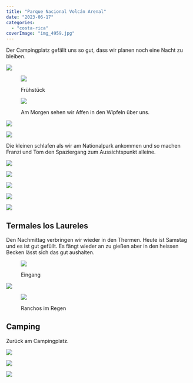 ```yaml
---
title: "Parque Nacional Volcán Arenal"
date: "2023-06-17"
categories: 
  - "costa-rica"
coverImage: "img_4959.jpg"
---
```


Der Campingplatz gefällt uns so gut, dass wir planen noch eine Nacht zu bleiben.

![](https://hafenstrand.wordpress.com/wp-content/uploads/2023/06/img_2355-1.jpg?w=1024)

<figure>

![](https://hafenstrand.wordpress.com/wp-content/uploads/2023/06/img_4952.jpg?w=1024)

<figcaption>

Frühstück

</figcaption>

</figure>

<figure>

![](https://hafenstrand.wordpress.com/wp-content/uploads/2023/06/img_2365.jpg?w=768)

<figcaption>

Am Morgen sehen wir Affen in den Wipfeln über uns.

</figcaption>

</figure>

![](https://hafenstrand.wordpress.com/wp-content/uploads/2023/06/img_2374.jpg?w=1024)

![](https://hafenstrand.wordpress.com/wp-content/uploads/2023/06/img_2376.jpg?w=1024)

Die kleinen schlafen als wir am Nationalpark ankommen und so machen Franzi und Tom den Spaziergang zum Aussichtspunkt alleine.

![](https://hafenstrand.wordpress.com/wp-content/uploads/2023/06/img_4955.jpg?w=1024)

![](https://hafenstrand.wordpress.com/wp-content/uploads/2023/06/img_4956.jpg?w=768)

![](https://hafenstrand.wordpress.com/wp-content/uploads/2023/06/img_4959.jpg?w=768)

![](https://hafenstrand.wordpress.com/wp-content/uploads/2023/06/img_4965.jpg?w=768)

![](https://hafenstrand.wordpress.com/wp-content/uploads/2023/06/img_4966.jpg?w=768)

## Termales los Laureles

Den Nachmittag verbringen wir wieder in den Thermen. Heute ist Samstag und es ist gut gefüllt. Es fängt wieder an zu gießen aber in den heissen Becken lässt sich das gut aushalten.

<figure>

![](https://hafenstrand.wordpress.com/wp-content/uploads/2023/06/img_2390.jpg?w=1024)

<figcaption>

Eingang

</figcaption>

</figure>

![](https://hafenstrand.wordpress.com/wp-content/uploads/2023/06/img_2396.jpg?w=1024)

<figure>

![](https://hafenstrand.wordpress.com/wp-content/uploads/2023/06/img_2394.jpg?w=1024)

<figcaption>

Ranchos im Regen

</figcaption>

</figure>

## Camping

Zurück am Campingplatz.

![](https://hafenstrand.wordpress.com/wp-content/uploads/2023/06/img_2406.jpg?w=1024)

![](https://hafenstrand.wordpress.com/wp-content/uploads/2023/06/img_2407.jpg?w=1024)

![](https://hafenstrand.wordpress.com/wp-content/uploads/2023/06/img_2403.jpg?w=1024)
